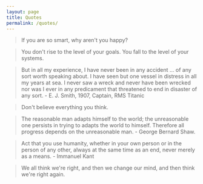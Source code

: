 ```yaml
---
layout: page
title: Quotes
permalink: /quotes/
---
```


> If you are so smart, why aren't you happy?

> You don't rise to the level of your goals. You fall to the level of your systems.

> But in all my experience, I have never been in any accident … of any sort worth speaking about. I have seen but one vessel in distress in all my years at sea. I never saw a wreck and never have been wrecked nor was I ever in any predicament that threatened to end in disaster of any sort. - E. J. Smith, 1907, Captain, RMS Titanic

> Don't believe everything you think.

> The reasonable man adapts himself to the world; the unreasonable one persists in trying to adapts the world to himself. Therefore all progress depends on the unreasonable man. - George Bernard Shaw.

> Act that you use humanity, whether in your own person or in the person of any other, always at the same time as an end, never merely as a means. - Immanuel Kant

> We all think we're right, and then we change our mind, and then think we're right again.